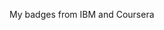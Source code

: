 My badges from IBM and Coursera
   
<script type="text/javascript" async src="//cdn.credly.com/assets/utilities/embed.js"></script>
